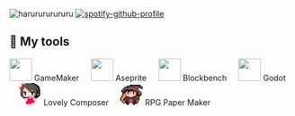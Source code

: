![harurururururu](https://steam-stat.vercel.app/api?profileName=harurururururu)
[![spotify-github-profile](https://spotify-github-profile.kittinanx.com/api/view?uid=31zlyknw4bfc6j5d7x7u7nh6ubm4&cover_image=false&theme=default&show_offline=false&background_color=010409&interchange=true&bar_color=53b14f&bar_color_cover=false)](https://spotify-github-profile.kittinanx.com/api/view?uid=31zlyknw4bfc6j5d7x7u7nh6ubm4&redirect=true)

## 💾 My tools
<img src="https://cdn2.steamgriddb.com/icon/e500b7708a865ec27eef36c33953b06e/32/256x256.png" width="40" height="40" /> GameMaker ㅤ 
<img src="https://www.rw-designer.com/icon-view/22556.png" width="40" height="40" /> Aseprite ㅤ 
<img src="https://upload.wikimedia.org/wikipedia/commons/6/6d/Blockbench_icon.png" width="40" height="40" /> Blockbench ㅤ 
<img src="https://uxwing.com/wp-content/themes/uxwing/download/brands-and-social-media/godot-game-engine-icon.png" width="40" height="40" /> Godot ㅤ 
<img src="Assets/icons/lovelycomposer.png" width="40" height="40" /> Lovely Composer ㅤ 
<img src="Assets/icons/rpgpapermaker.png" width="40" height="40" /> RPG Paper Maker
